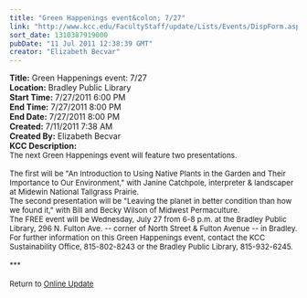 ```yaml
---
title: "Green Happenings event&colon; 7/27"
link: "http://www.kcc.edu/FacultyStaff/update/Lists/Events/DispForm.aspx?ID=104"
sort_date: 1310387919000
pubDate: "11 Jul 2011 12:38:39 GMT"
creator: "Elizabeth Becvar"
---
```


<div><b>Title:</b> Green Happenings event: 7/27</div>
<div><b>Location:</b> Bradley Public Library</div>
<div><b>Start Time:</b> 7/27/2011 6:00 PM</div>
<div><b>End Time:</b> 7/27/2011 8:00 PM</div>
<div><b>End Date:</b> 7/27/2011 8:00 PM</div>
<div><b>Created:</b> 7/11/2011 7:38 AM</div>
<div><b>Created By:</b> Elizabeth Becvar</div>
<div><b>KCC Description:</b> <div class="ExternalClassF50920B449B4429295744DC50D2E8555">
<div><font size="2">The next Green Happenings event will feature two presentations.</font></div><font size="2">
<div><br />The first will be &quot;An Introduction to Using Native Plants in the Garden and Their Importance to Our Environment,&quot; with Janine Catchpole, interpreter &amp; landscaper at Midewin National Tallgrass Prairie.<br /></div>
<div>The second presentation will be &quot;Leaving the planet in better condition than how we found it,&quot; with Bill and Becky Wilson of Midwest Permaculture.<br /></div>
<div>The FREE event will be Wednesday, July 27 from 6-8 p.m. at the Bradley Public Library, 296 N. Fulton Ave. -- corner of North Street &amp; Fulton Avenue -- in Bradley.<br /></div>
<div>For further information on this Green Happenings event, contact the KCC Sustainability Office, 815-802-8243 or the Bradley Public Library, 815-932-6245.</div>
<div> </div>
<div>***</div>
<div> </div>
<div>Return to <a href="/FacultyStaff/update/Pages/dailyupdate.aspx">Online Update</a></font> </div></div></div>
